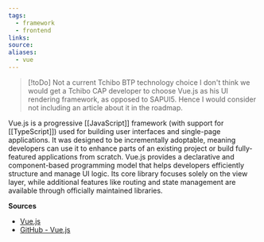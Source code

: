 ```yaml
---
tags:
  - framework
  - frontend
links:
source:
aliases:
  - vue
---
```

> [!toDo] Not a current Tchibo BTP technology choice
> I don't think we would get a Tchibo CAP developer to choose Vue.js as his UI rendering framework, as opposed to SAPUI5. Hence I would consider not including an article about it in the roadmap.

Vue.js is a progressive [[JavaScript]] framework (with support for [[TypeScript]]) used for building user interfaces and single-page applications. It was designed to be incrementally adoptable, meaning developers can use it to enhance parts of an existing project or build fully-featured applications from scratch. Vue.js provides a declarative and component-based programming model that helps developers efficiently structure and manage UI logic. Its core library focuses solely on the view layer, while additional features like routing and state management are available through officially maintained libraries.

**Sources**
- [Vue.js](https://vuejs.org/)
- [GitHub - Vue.js](https://github.com/vuejs)
